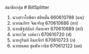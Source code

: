 สมาชิกกลุ่ม # BillSplitter
1. นางสาวโยษิตา สติหมั้น 660610788 (นน)
2. นายณภัทร จิตเจริญ 670610686 (ฮก)
3. นายณัฐปคัลภ์ กันทะศร 670610689 (ชป)
4. นายภวิศ วงศ์ดาว 670610720 (ฟ)
5. นายภูรินท์ อินทจักร์ 670610723 (ก)
6. นายธนพล ชุนฬหวานิช 670612122 (มต)
